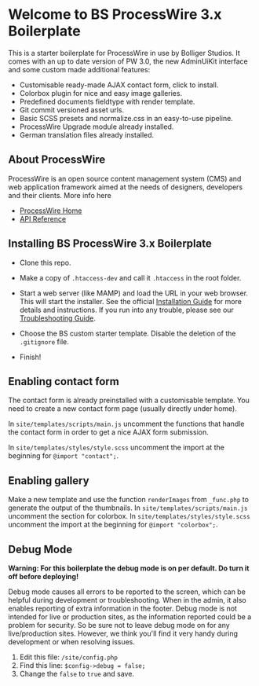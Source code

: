 # Welcome to BS ProcessWire 3.x Boilerplate

This is a starter boilerplate for ProcessWire in use by Bolliger Studios.
It comes with an up to date version of PW 3.0, the new AdminUiKit interface
and some custom made additional features:

  - Customisable ready-made AJAX contact form, click to install.
  - Colorbox plugin for nice and easy image galleries.
  - Predefined documents fieldtype with render template.
  - Git commit versioned asset urls.
  - Basic SCSS presets and normalize.css in an easy-to-use pipeline.
  - ProcessWire Upgrade module already installed.
  - German translation files already installed.

## About ProcessWire

ProcessWire is an open source content management system (CMS) and web
application framework aimed at the needs of designers, developers and their
clients. More info here

* [ProcessWire Home](https://processwire.com)
* [API Reference](https://processwire.com/api/ref/)


## Installing BS ProcessWire 3.x Boilerplate

  - Clone this repo.

  - Make a copy of `.htaccess-dev` and call it `.htaccess` in the root folder.

  - Start a web server (like MAMP) and load the URL in your web browser. This
    will start the installer. See the official [Installation
    Guide](https://processwire.com/docs/install/new/) for more details and
    instructions. If you run into any trouble, please see our [Troubleshooting
    Guide](https://processwire.com/docs/install/troubleshooting/).

  - Choose the BS custom starter template. Disable the deletion of the
    `.gitignore` file.

  - Finish!

## Enabling contact form

The contact form is already preinstalled with a customisable template. You need
to create a new contact form page (usually directly under home).

In `site/templates/scripts/main.js` uncomment the functions that handle the
contact form in order to get a nice AJAX form submission.

In `site/templates/styles/style.scss` uncomment the import at the beginning for
`@import "contact";`.

## Enabling gallery

Make a new template and use the function `renderImages` from `_func.php` to
generate the output of the thumbnails. In `site/templates/scripts/main.js`
uncomment the section for colorbox. In `site/templates/styles/style.scss`
uncomment the import at the beginning for `@import "colorbox";`.

## Debug Mode

**Warning: For this boilerplate the debug mode is on per default. Do turn it
off before deploying!**

Debug mode causes all errors to be reported to the screen, which can be
helpful during development or troubleshooting. When in the admin, it also
enables reporting of extra information in the footer. Debug mode is not
intended for live or production sites, as the information reported could
be a problem for security. So be sure not to leave debug mode on for
any live/production sites. However, we think you'll find it very handy
during development or when resolving issues.

1. Edit this file: `/site/config.php`
2. Find this line: `$config->debug = false;`
3. Change the `false` to `true` and save.
